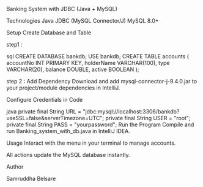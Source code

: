 Banking System with JDBC (Java + MySQL)

Technologies
Java
JDBC (MySQL Connector/J)
MySQL 8.0+

Setup
Create Database and Table

step1 :

sql
CREATE DATABASE bankdb;
USE bankdb;
CREATE TABLE accounts (
  accountNo INT PRIMARY KEY,
  holderName VARCHAR(100),
  type VARCHAR(20),
  balance DOUBLE,
  active BOOLEAN
);

step 2 :
Add Dependency
Download and add mysql-connector-j-9.4.0.jar to your project/module dependencies in IntelliJ.

Configure Credentials in Code

java
private final String URL = "jdbc:mysql://localhost:3306/bankdb?useSSL=false&serverTimezone=UTC";
private final String USER = "root";
private final String PASS = "yourpassword";
Run the Program
Compile and run Banking_system_with_db.java in IntelliJ IDEA.

Usage
Interact with the menu in your terminal to manage accounts.

All actions update the MySQL database instantly.

Author

Samruddha Belsare

